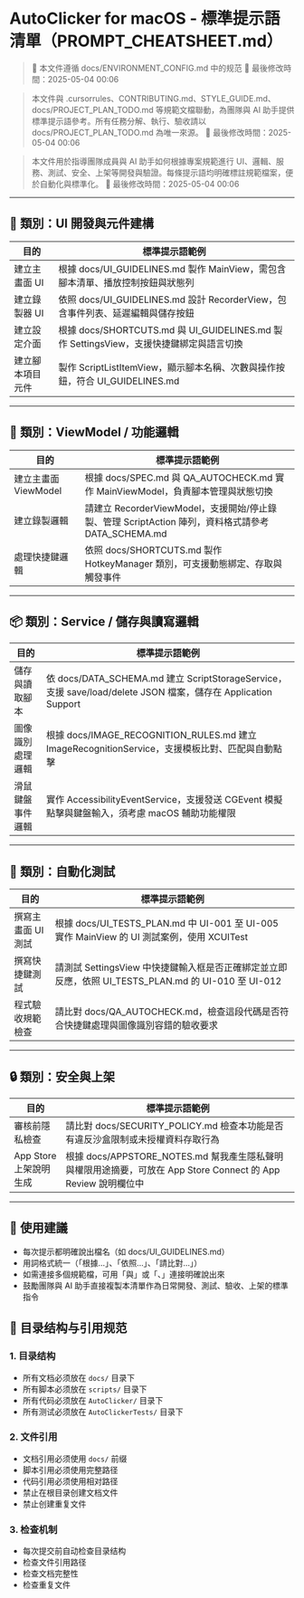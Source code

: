 # AutoClicker for macOS - 標準提示語清單（PROMPT_CHEATSHEET.md）

> 📁 本文件遵循 docs/ENVIRONMENT_CONFIG.md 中的规范
> 📅 最後修改時間：2025-05-04 00:06

<!-- DO NOT MODIFY: This file defines critical rules for AI behavior, project architecture, and acceptance testing. -->

> 本文件與 .cursorrules、CONTRIBUTING.md、STYLE_GUIDE.md、docs/PROJECT_PLAN_TODO.md 等規範文檔聯動，為團隊與 AI 助手提供標準提示語參考。所有任務分解、執行、驗收請以 docs/PROJECT_PLAN_TODO.md 為唯一來源。
> 📅 最後修改時間：2025-05-04 00:06

> 本文件用於指導團隊成員與 AI 助手如何根據專案規範進行 UI、邏輯、服務、測試、安全、上架等開發與驗證。每條提示語均明確標註規範檔案，便於自動化與標準化。
> 📅 最後修改時間：2025-05-04 00:06

---

## 📁 類別：UI 開發與元件建構

| 目的             | 標準提示語範例                                                                 |
|------------------|------------------------------------------------------------------------------|
| 建立主畫面 UI    | 根據 docs/UI_GUIDELINES.md 製作 MainView，需包含腳本清單、播放控制按鈕與狀態列 |
| 建立錄製器 UI    | 依照 docs/UI_GUIDELINES.md 設計 RecorderView，包含事件列表、延遲編輯與儲存按鈕 |
| 建立設定介面     | 根據 docs/SHORTCUTS.md 與 UI_GUIDELINES.md 製作 SettingsView，支援快捷鍵綁定與語言切換 |
| 建立腳本項目元件 | 製作 ScriptListItemView，顯示腳本名稱、次數與操作按鈕，符合 UI_GUIDELINES.md |

---

## 🧠 類別：ViewModel / 功能邏輯

| 目的                 | 標準提示語範例                                                                 |
|----------------------|------------------------------------------------------------------------------|
| 建立主畫面 ViewModel | 根據 docs/SPEC.md 與 QA_AUTOCHECK.md 實作 MainViewModel，負責腳本管理與狀態切換 |
| 建立錄製邏輯         | 請建立 RecorderViewModel，支援開始/停止錄製、管理 ScriptAction 陣列，資料格式請參考 DATA_SCHEMA.md |
| 處理快捷鍵邏輯       | 依照 docs/SHORTCUTS.md 製作 HotkeyManager 類別，可支援動態綁定、存取與觸發事件 |

---

## 📦 類別：Service / 儲存與讀寫邏輯

| 目的             | 標準提示語範例                                                                 |
|------------------|------------------------------------------------------------------------------|
| 儲存與讀取腳本   | 依 docs/DATA_SCHEMA.md 建立 ScriptStorageService，支援 save/load/delete JSON 檔案，儲存在 Application Support |
| 圖像識別處理邏輯 | 根據 docs/IMAGE_RECOGNITION_RULES.md 建立 ImageRecognitionService，支援模板比對、匹配與自動點擊 |
| 滑鼠鍵盤事件邏輯 | 實作 AccessibilityEventService，支援發送 CGEvent 模擬點擊與鍵盤輸入，須考慮 macOS 輔助功能權限 |

---

## 🧪 類別：自動化測試

| 目的                 | 標準提示語範例                                                                 |
|----------------------|------------------------------------------------------------------------------|
| 撰寫主畫面 UI 測試   | 根據 docs/UI_TESTS_PLAN.md 中 UI-001 至 UI-005 實作 MainView 的 UI 測試案例，使用 XCUITest |
| 撰寫快捷鍵測試       | 請測試 SettingsView 中快捷鍵輸入框是否正確綁定並立即反應，依照 UI_TESTS_PLAN.md 的 UI-010 至 UI-012 |
| 程式驗收規範檢查     | 請比對 docs/QA_AUTOCHECK.md，檢查這段代碼是否符合快捷鍵處理與圖像識別容錯的驗收要求 |

---

## 🔒 類別：安全與上架

| 目的                 | 標準提示語範例                                                                 |
|----------------------|------------------------------------------------------------------------------|
| 審核前隱私檢查       | 請比對 docs/SECURITY_POLICY.md 檢查本功能是否有違反沙盒限制或未授權資料存取行為 |
| App Store 上架說明生成 | 根據 docs/APPSTORE_NOTES.md 幫我產生隱私聲明與權限用途摘要，可放在 App Store Connect 的 App Review 說明欄位中 |

---

## 🎯 使用建議
- 每次提示都明確說出檔名（如 docs/UI_GUIDELINES.md）
- 用詞格式統一（「根據...」、「依照...」、「請比對...」）
- 如需連接多個規範檔，可用「與」或「、」連接明確說出來
- 鼓勵團隊與 AI 助手直接複製本清單作為日常開發、測試、驗收、上架的標準指令 

## 📁 目录结构与引用规范

### 1. 目录结构
- 所有文档必须放在 `docs/` 目录下
- 所有脚本必须放在 `scripts/` 目录下
- 所有代码必须放在 `AutoClicker/` 目录下
- 所有测试必须放在 `AutoClickerTests/` 目录下

### 2. 文件引用
- 文档引用必须使用 `docs/` 前缀
- 脚本引用必须使用完整路径
- 代码引用必须使用相对路径
- 禁止在根目录创建文档文件
- 禁止创建重复文件

### 3. 检查机制
- 每次提交前自动检查目录结构
- 检查文件引用路径
- 检查文档完整性
- 检查重复文件 
